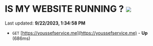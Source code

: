 # IS MY WEBSITE RUNNING ? [![](https://img.shields.io/static/v1?label=Sponsor&message=%E2%9D%A4&logo=GitHub&color=%23fe8e86)](https://github.com/sponsors/<username>)

Last updated: **9/22/2023, 1:34:58 PM**

- `GET` [https://youssefservice.me](https://youssefservice.me) - **Up** (686ms)
